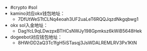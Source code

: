 - #crypto #sol
- kamino对应okx钱包地址：
	- 7DfUtWeSTtCLNq4eoah3UF2uaLeT6RQQJqzdNkgqbwg1
- okx sol入金地址：
	- DagYcL9qLDwzpxBTHCsNWJy198Gpmksz6kWiB5648Hek
- dogeebot对应钱包地址：
	- 8HWrDD2aQ3Tc1fgH5iSTasqj3JsWDALREMLRV3Px1KtN